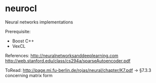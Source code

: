 # neurocl
Neural networks implementations

Prerequisite:
- Boost C++
- VexCL

References:
http://neuralnetworksanddeeplearning.com
http://web.stanford.edu/class/cs294a/sparseAutoencoder.pdf

ToRead:
http://page.mi.fu-berlin.de/rojas/neural/chapter/K7.pdf
-> §7.3.3 concerning matrix form
